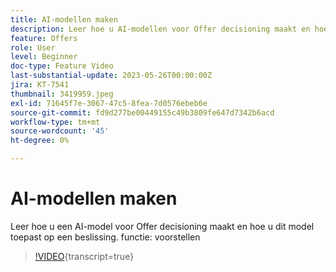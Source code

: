 ```yaml
---
title: AI-modellen maken
description: Leer hoe u AI-modellen voor Offer decisioning maakt en hoe u deze toepast op een beslissing.
feature: Offers
role: User
level: Beginner
doc-type: Feature Video
last-substantial-update: 2023-05-26T00:00:00Z
jira: KT-7541
thumbnail: 3419959.jpeg
exl-id: 71645f7e-3067-47c5-8fea-7d0576ebeb6e
source-git-commit: fd9d277be00449155c49b3809fe647d7342b6acd
workflow-type: tm+mt
source-wordcount: '45'
ht-degree: 0%

---
```


# AI-modellen maken

Leer hoe u een AI-model voor Offer decisioning maakt en hoe u dit model toepast op een beslissing.
functie: voorstellen

>[!VIDEO](https://video.tv.adobe.com/v/3419959/?learn=on){transcript=true}
